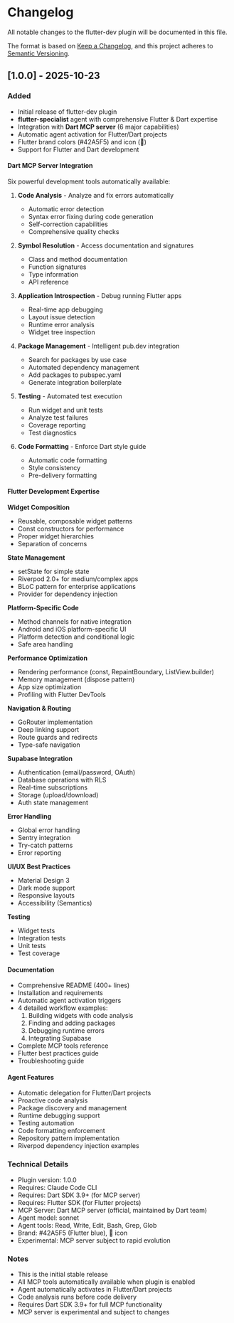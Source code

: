 # Changelog

All notable changes to the flutter-dev plugin will be documented in this file.

The format is based on [Keep a Changelog](https://keepachangelog.com/en/1.0.0/),
and this project adheres to [Semantic Versioning](https://semver.org/spec/v2.0.0.html).

## [1.0.0] - 2025-10-23

### Added

- Initial release of flutter-dev plugin
- **flutter-specialist** agent with comprehensive Flutter & Dart expertise
- Integration with **Dart MCP server** (6 major capabilities)
- Automatic agent activation for Flutter/Dart projects
- Flutter brand colors (#42A5F5) and icon (📱)
- Support for Flutter and Dart development

#### Dart MCP Server Integration

Six powerful development tools automatically available:

1. **Code Analysis** - Analyze and fix errors automatically
   - Automatic error detection
   - Syntax error fixing during code generation
   - Self-correction capabilities
   - Comprehensive quality checks

2. **Symbol Resolution** - Access documentation and signatures
   - Class and method documentation
   - Function signatures
   - Type information
   - API reference

3. **Application Introspection** - Debug running Flutter apps
   - Real-time app debugging
   - Layout issue detection
   - Runtime error analysis
   - Widget tree inspection

4. **Package Management** - Intelligent pub.dev integration
   - Search for packages by use case
   - Automated dependency management
   - Add packages to pubspec.yaml
   - Generate integration boilerplate

5. **Testing** - Automated test execution
   - Run widget and unit tests
   - Analyze test failures
   - Coverage reporting
   - Test diagnostics

6. **Code Formatting** - Enforce Dart style guide
   - Automatic code formatting
   - Style consistency
   - Pre-delivery formatting

#### Flutter Development Expertise

**Widget Composition**
- Reusable, composable widget patterns
- Const constructors for performance
- Proper widget hierarchies
- Separation of concerns

**State Management**
- setState for simple state
- Riverpod 2.0+ for medium/complex apps
- BLoC pattern for enterprise applications
- Provider for dependency injection

**Platform-Specific Code**
- Method channels for native integration
- Android and iOS platform-specific UI
- Platform detection and conditional logic
- Safe area handling

**Performance Optimization**
- Rendering performance (const, RepaintBoundary, ListView.builder)
- Memory management (dispose pattern)
- App size optimization
- Profiling with Flutter DevTools

**Navigation & Routing**
- GoRouter implementation
- Deep linking support
- Route guards and redirects
- Type-safe navigation

**Supabase Integration**
- Authentication (email/password, OAuth)
- Database operations with RLS
- Real-time subscriptions
- Storage (upload/download)
- Auth state management

**Error Handling**
- Global error handling
- Sentry integration
- Try-catch patterns
- Error reporting

**UI/UX Best Practices**
- Material Design 3
- Dark mode support
- Responsive layouts
- Accessibility (Semantics)

**Testing**
- Widget tests
- Integration tests
- Unit tests
- Test coverage

#### Documentation

- Comprehensive README (400+ lines)
- Installation and requirements
- Automatic agent activation triggers
- 4 detailed workflow examples:
  1. Building widgets with code analysis
  2. Finding and adding packages
  3. Debugging runtime errors
  4. Integrating Supabase
- Complete MCP tools reference
- Flutter best practices guide
- Troubleshooting guide

#### Agent Features

- Automatic delegation for Flutter/Dart projects
- Proactive code analysis
- Package discovery and management
- Runtime debugging support
- Testing automation
- Code formatting enforcement
- Repository pattern implementation
- Riverpod dependency injection examples

### Technical Details

- Plugin version: 1.0.0
- Requires: Claude Code CLI
- Requires: Dart SDK 3.9+ (for MCP server)
- Requires: Flutter SDK (for Flutter projects)
- MCP Server: Dart MCP server (official, maintained by Dart team)
- Agent model: sonnet
- Agent tools: Read, Write, Edit, Bash, Grep, Glob
- Brand: #42A5F5 (Flutter blue), 📱 icon
- Experimental: MCP server subject to rapid evolution

### Notes

- This is the initial stable release
- All MCP tools automatically available when plugin is enabled
- Agent automatically activates in Flutter/Dart projects
- Code analysis runs before code delivery
- Requires Dart SDK 3.9+ for full MCP functionality
- MCP server is experimental and subject to changes
